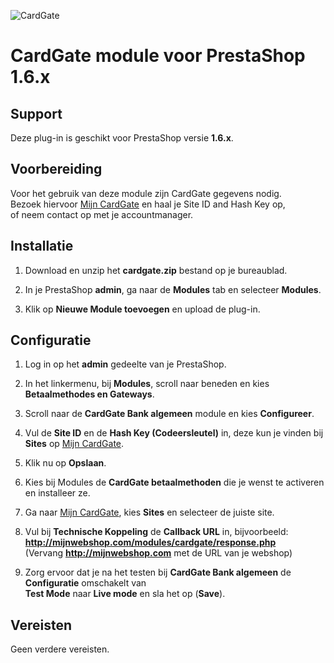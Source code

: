 ![CardGate](https://cdn.curopayments.net/thumb/200/logos/cardgate.png)

# CardGate module voor PrestaShop 1.6.x

## Support

Deze plug-in is geschikt voor PrestaShop versie **1.6.x**.

## Voorbereiding

Voor het gebruik van deze module zijn CardGate gegevens nodig.  
Bezoek hiervoor [Mijn CardGate](https://my.cardgate.com/) en haal je Site ID and Hash Key op,  
of neem contact op met je accountmanager.  

## Installatie

1. Download en unzip het **cardgate.zip** bestand op je bureaublad.

2. In je PrestaShop **admin**, ga naar de **Modules** tab en selecteer **Modules**.

3. Klik op **Nieuwe Module toevoegen** en upload de plug-in.

## Configuratie

1. Log in op het **admin** gedeelte van je PrestaShop.

2. In het linkermenu, bij **Modules**, scroll naar beneden en kies **Betaalmethodes en Gateways**.

3. Scroll naar de **CardGate Bank algemeen** module en kies **Configureer**.

4. Vul de **Site ID** en de **Hash Key (Codeersleutel)** in, deze kun je vinden bij **Sites** op [Mijn CardGate](https://my.cardgate.com/).

5. Klik nu op **Opslaan**.

6. Kies bij Modules de **CardGate betaalmethoden** die je wenst te activeren en installeer ze.

7. Ga naar [Mijn CardGate](https://my.cardgate.com/), kies **Sites** en selecteer de juiste site.

8. Vul bij **Technische Koppeling** de **Callback URL** in, bijvoorbeeld:  
   **http://mijnwebshop.com/modules/cardgate/response.php**  
  (Vervang **http://mijnwebshop.com** met de URL van je webshop)

9. Zorg ervoor dat je na het testen bij **CardGate Bank algemeen** de **Configuratie** omschakelt van  
    **Test Mode** naar **Live mode** en sla het op (**Save**).

## Vereisten

Geen verdere vereisten.